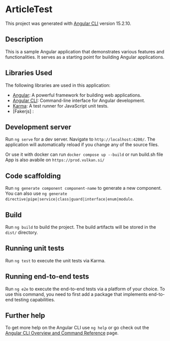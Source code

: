 # ArticleTest

This project was generated with [Angular CLI](https://github.com/angular/angular-cli) version 15.2.10.

## Description

This is a sample Angular application that demonstrates various features and functionalities. It serves as a starting point for building Angular applications.

## Libraries Used

The following libraries are used in this application:

- [Angular](https://angular.io): A powerful framework for building web applications.
- [Angular CLI](https://angular.io/cli): Command-line interface for Angular development.
- [Karma](https://karma-runner.github.io): A test runner for JavaScript unit tests.
- [Fakerjs] : 

## Development server

Run `ng serve` for a dev server. Navigate to `http://localhost:4200/`. The application will automatically reload if you change any of the source files.

Or use it with docker  can run `docker compose up --build` or run build.sh file 
App is also avabile on `https://prod.vulkan.si/`

## Code scaffolding

Run `ng generate component component-name` to generate a new component. You can also use `ng generate directive|pipe|service|class|guard|interface|enum|module`.

## Build

Run `ng build` to build the project. The build artifacts will be stored in the `dist/` directory.

## Running unit tests

Run `ng test` to execute the unit tests via Karma.

## Running end-to-end tests

Run `ng e2e` to execute the end-to-end tests via a platform of your choice. To use this command, you need to first add a package that implements end-to-end testing capabilities.

## Further help

To get more help on the Angular CLI use `ng help` or go check out the [Angular CLI Overview and Command Reference](https://angular.io/cli) page.
